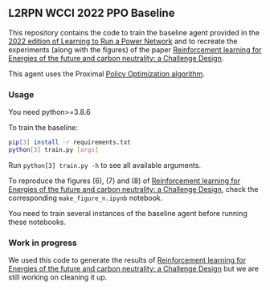 ## L2RPN WCCI 2022 PPO Baseline

This repository contains the code to train the baseline agent
provided in the [2022 edition of Learning to Run a Power Network](https://codalab.lisn.upsaclay.fr/competitions/5410) and to recreate the
experiments (along with the figures) of the paper [Reinforcement learning for Energies of the future and carbon neutrality: a Challenge Design](https://arxiv.org/abs/2207.10330).

This agent uses the Proximal [Policy Optimization algorithm](https://arxiv.org/abs/1707.06347).

### Usage
You need python>=3.8.6

To train the baseline:
```bash
pip[3] install -r requirements.txt
python[3] train.py [args]
```
Run `python[3] train.py -h` to see all available arguments.

To reproduce the figures (6), (7) and (8) of 
[Reinforcement learning for Energies of the future and carbon neutrality: a Challenge Design](https://arxiv.org/abs/2207.10330),
check the corresponding `make_figure_n.ipynb` notebook.

You need to train several instances of the baseline agent before
running these notebooks.

### Work in progress
We used this code to generate the results of
[Reinforcement learning for Energies of the future and carbon neutrality: a Challenge Design](https://arxiv.org/abs/2207.10330)
but we are still working on cleaning it up.
